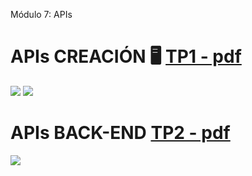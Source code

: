 Módulo 7: APIs 
# APIs CREACIÓN :desktop_computer: [TP1 - pdf](https://github.com/EveNavarro/APIs-creacion-y-back/blob/master/public/pdf/Ejercitaci%C3%B3n%20-%20Creando%20nuestras%20propias%20APIs.pdf) 

<img src="https://github.com/EveNavarro/APIs-creacion-y-back/blob/master/public/img/api-genres.png"/>  <img src="https://github.com/EveNavarro/APIs-creacion-y-back/blob/master/public/img/api-movies.png"/>

# APIs BACK-END [TP2 - pdf](https://github.com/EveNavarro/APIs-creacion-y-back/blob/master/public/pdf/Ejercitaci%C3%B3n%20-%20Consumo%20de%20APIs%20desde%20backend.pdf)

<img src="https://github.com/EveNavarro/APIs-creacion-y-back/blob/master/public/img/postman.png"/>
